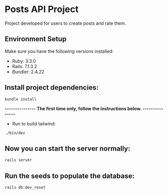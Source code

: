 # Posts API Project

Project developed for users to create posts and rate them.

## Environment Setup

Make sure you have the following versions installed:

- Ruby: 3.3.0
- Rails: 7.1.3.2
- Bundler: 2.4.22

## Install project dependencies:
```bash
bundle install
```

**--------------- The first time only, follow the instructions below. ---------------**

* Run to build tailwind:
```console
./bin/dev
```

## Now you can start the server normally:
```bash
rails server
```

## Run the seeds to populate the database:
```bash
rails db:dev_reset
```